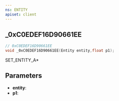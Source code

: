 ```yaml
---
ns: ENTITY
apiset: client
---
```

## _0xC0EDEF16D90661EE

```c
// 0xC0EDEF16D90661EE
void _0xC0EDEF16D90661EE(Entity entity,float p1);
```

SET_ENTITY_A*

## Parameters
* **entity**:
* **p1**:
